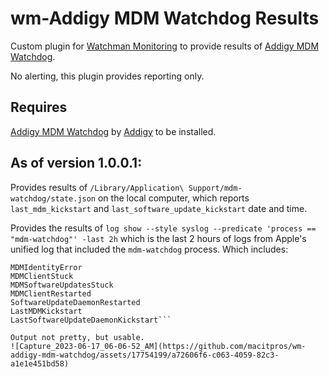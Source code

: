 # wm-Addigy MDM Watchdog Results

Custom plugin for [Watchman Monitoring](https://www.watchmanmonitoring.com) to provide results of [Addigy MDM Watchdog](https://addigy.com/mdm-watchdog/).

No alerting, this plugin provides reporting only.

## Requires
[Addigy MDM Watchdog](https://addigy.com/mdm-watchdog/) by [Addigy](https://addigy.com/) to be installed.

## As of version 1.0.0.1:
Provides results of `/Library/Application\ Support/mdm-watchdog/state.json` on the local computer, which reports `last_mdm_kickstart` and `last_software_update_kickstart` date and time.

Provides the results of `log show --style syslog --predicate 'process == "mdm-watchdog"' -last 2h` which is the last 2 hours of logs from Apple's unified log that included the `mdm-watchdog` process.
Which includes:
```MDMEnrolled
MDMIdentityError
MDMClientStuck
MDMSoftwareUpdatesStuck
MDMClientRestarted
SoftwareUpdateDaemonRestarted
LastMDMKickstart
LastSoftwareUpdateDaemonKickstart```

Output not pretty, but usable.
![Capture_2023-06-17_06-06-52_AM](https://github.com/macitpros/wm-addigy-mdm-watchdog/assets/17754199/a72606f6-c063-4059-82c3-a1e1e451bd58)
